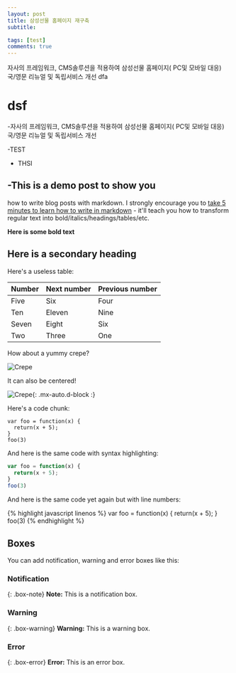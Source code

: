 ```yaml
---
layout: post
title: 삼성선물 홈페이지 재구축
subtitle: 

tags: [test]
comments: true
---
```


자사의 프레임워크,   CMS솔루션을 적용하여 삼성선물 홈페이지( PC및 모바일 대응) 국/영문 리뉴얼 및 독립서비스 개선    dfa  
# dsf

-자사의 프레임워크, CMS솔루션을 적용하여 삼성선물 홈페이지( PC및 모바일 대응) 국/영문 리뉴얼 및 독립서비스 개선

-TEST

- THSI

-This is a demo post to show you 
-
how to write blog posts with markdown.  I strongly encourage you to [take 5 minutes to learn how to write in markdown](https://markdowntutorial.com/) - it'll teach you how to transform regular text into bold/italics/headings/tables/etc.

**Here is some bold text**

## Here is a secondary heading

Here's a useless table:

| Number | Next number | Previous number |
| :------ |:--- | :--- |
| Five | Six | Four |
| Ten | Eleven | Nine |
| Seven | Eight | Six |
| Two | Three | One |


How about a yummy crepe?

![Crepe](https://s3-media3.fl.yelpcdn.com/bphoto/cQ1Yoa75m2yUFFbY2xwuqw/348s.jpg)

It can also be centered!

![Crepe](https://s3-media3.fl.yelpcdn.com/bphoto/cQ1Yoa75m2yUFFbY2xwuqw/348s.jpg){: .mx-auto.d-block :}

Here's a code chunk:

~~~
var foo = function(x) {
  return(x + 5);
}
foo(3)
~~~

And here is the same code with syntax highlighting:

```javascript
var foo = function(x) {
  return(x + 5);
}
foo(3)
```

And here is the same code yet again but with line numbers:

{% highlight javascript linenos %}
var foo = function(x) {
  return(x + 5);
}
foo(3)
{% endhighlight %}

## Boxes
You can add notification, warning and error boxes like this:

### Notification

{: .box-note}
**Note:** This is a notification box.

### Warning

{: .box-warning}
**Warning:** This is a warning box.

### Error

{: .box-error}
**Error:** This is an error box.
